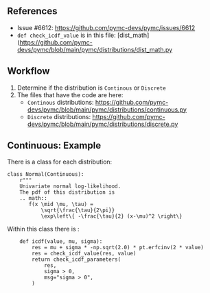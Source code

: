 
## References
- Issue #6612:  https://github.com/pymc-devs/pymc/issues/6612
- `def check_icdf_value` is in this file: [dist_math](https://github.com/pymc-devs/pymc/blob/main/pymc/distributions/dist_math.py

## Workflow
1. Determine if the distribution is `Continous` or `Discrete`
2. The files that have the code are here:  
    - `Continous` distributions:  https://github.com/pymc-devs/pymc/blob/main/pymc/distributions/continuous.py
    - `Discrete` distributions: https://github.com/pymc-devs/pymc/blob/main/pymc/distributions/discrete.py



## Continuous: Example
There is a class for each distribution:  
```
class Normal(Continuous):
    r"""
    Univariate normal log-likelihood.
    The pdf of this distribution is
    .. math::
       f(x \mid \mu, \tau) =
           \sqrt{\frac{\tau}{2\pi}}
           \exp\left\{ -\frac{\tau}{2} (x-\mu)^2 \right\}
```

Within this class there is   :

```
    def icdf(value, mu, sigma):
        res = mu + sigma * -np.sqrt(2.0) * pt.erfcinv(2 * value)
        res = check_icdf_value(res, value)
        return check_icdf_parameters(
            res,
            sigma > 0,
            msg="sigma > 0",
        )
```
